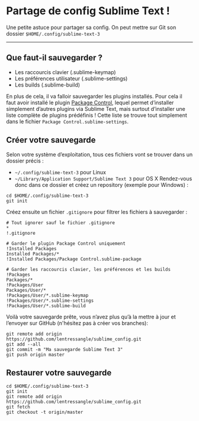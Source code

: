Partage de config Sublime Text !
==================================

Une petite astuce pour partager sa config. On peut mettre sur Git son dossier `$HOME/.config/sublime-text-3`

----------

## Que faut-il sauvegarder ?
- Les raccourcis clavier (.sublime-keymap)
- Les préférences utilisateur (.sublime-settings)
- Les builds (.sublime-build)

En plus de cela, il va falloir sauvegarder les plugins installés. Pour cela il faut avoir installé le plugin [Package Control](https://packagecontrol.io/installation), lequel permet d’installer simplement d’autres plugins via Sublime Text, mais surtout d’installer une liste complète de plugins prédéfinis ! Cette liste se trouve tout simplement dans le fichier `Package Control.sublime-settings`.


## Créer votre sauvegarde

Selon votre système d’exploitation, tous ces fichiers vont se trouver dans un dossier précis :

- `~/.config/sublime-text-3` pour Linux
- `~/Library/Application Support/Sublime Text 3` pour OS X
Rendez-vous donc dans ce dossier et créez un repository (exemple pour Windows) :

```
cd $HOME/.config/sublime-text-3
git init
```

Créez ensuite un fichier `.gitignore` pour filtrer les fichiers à sauvegarder :

```
# Tout ignorer sauf le fichier .gitignore
*
!.gitignore

# Garder le plugin Package Control uniquement
!Installed Packages
Installed Packages/*
!Installed Packages/Package Control.sublime-package

# Garder les raccourcis clavier, les préférences et les builds
!Packages
Packages/*
!Packages/User
Packages/User/*
!Packages/User/*.sublime-keymap
!Packages/User/*.sublime-settings
!Packages/User/*.sublime-build
```

Voilà votre sauvegarde prête, vous n’avez plus qu’à la mettre à jour et l’envoyer sur GitHub (n'hésitez pas à créer vos branches):
```
git remote add origin https://github.com/lentressangle/sublime_config.git
git add --all
git commit -m "Ma sauvegarde Sublime Text 3"
git push origin master
```

## Restaurer votre sauvegarde

```
cd $HOME/.config/sublime-text-3
git init
git remote add origin https://github.com/lentressangle/sublime_config.git
git fetch
git checkout -t origin/master
```
